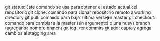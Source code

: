 git status: Este comando se usa para obtener el estado actual del repositorio
git clone: comando para clonar repositorio remoto a working directory
git pull: comando para bajar ultima versi�n master
git checkout: comando para cambiar a la master (sin  argumento) o una nueva branch (agregando nombre branch)
git log: ver commits 
git add: capta y agrega cambios al stagging area
